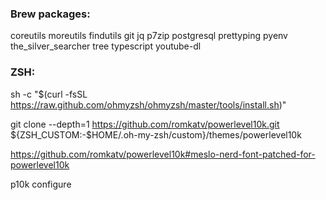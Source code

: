### Brew packages:
coreutils
moreutils
findutils
git
jq
p7zip
postgresql
prettyping
pyenv
the_silver_searcher
tree
typescript
youtube-dl

### ZSH:
sh -c "$(curl -fsSL https://raw.github.com/ohmyzsh/ohmyzsh/master/tools/install.sh)"

git clone --depth=1 https://github.com/romkatv/powerlevel10k.git ${ZSH_CUSTOM:-$HOME/.oh-my-zsh/custom}/themes/powerlevel10k

https://github.com/romkatv/powerlevel10k#meslo-nerd-font-patched-for-powerlevel10k

p10k configure
